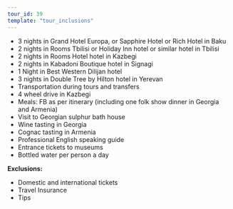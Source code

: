 ```yaml
---
tour_id: 39
template: "tour_inclusions"
---
```

*   3 nights in Grand Hotel Europa, or Sapphire Hotel or Rich Hotel in Baku
*   2 nights in Rooms Tbilisi or Holiday Inn hotel or similar hotel in Tbilisi
*   2 nights in Rooms Hotel hotel in Kazbegi
*   2 nights in Kabadoni Boutique hotel in Signagi
*   1 Night in Best Western Dilijan hotel
*   3 nights in Double Tree by Hilton hotel in Yerevan
*   Transportation during tours and transfers
*   4 wheel drive in Kazbegi
*   Meals: FB as per itinerary (including one folk show dinner in Georgia and Armenia)
*   Visit to Georgian sulphur bath house
*   Wine tasting in Georgia
*   Cognac tasting in Armenia
*   Professional English speaking guide
*   Entrance tickets to museums
*   Bottled water per person a day


**Exclusions:**

*   Domestic and international tickets
*   Travel Insurance
*   Tips